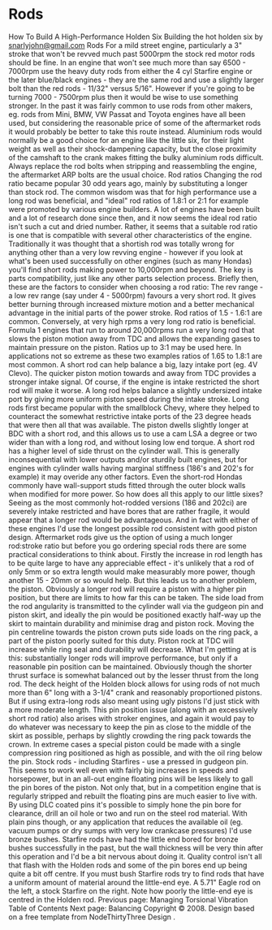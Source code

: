 # Rods

How To Build A High-Performance Holden Six
Building the hot holden six
by snarlyjohn@gmail.com
Rods
For a mild street engine, particularly a 3" stroke that won't be
revved much past 5000rpm the stock red motor rods should be fine.
In an engine that won't see much more than say 6500 - 7000rpm use
the heavy duty rods from either the 4 cyl Starfire engine or the
later blue/black engines - they are the same rod and use a slightly
larger bolt than the red rods - 11/32" versus 5/16". However if
you're going to be turning 7000 - 7500rpm plus then it would be
wise to use something stronger. In the past it was fairly common to
use rods from other makers, eg. rods from Mini, BMW, VW Passat and
Toyota engines have all been used, but considering the reasonable
price of some of the aftermarket rods it would probably be better
to take this route instead. Aluminium rods would normally be a good
choice for an engine like the little six, for their light weight as
well as their shock-dampening capacity, but the close proximity of
the camshaft to the crank makes fitting the bulky aluminium rods
difficult.
Always replace the rod bolts when stripping and reassembling the
engine, the aftermarket ARP bolts are the usual choice.
Rod ratios
Changing the rod ratio became popular 30 odd years ago, mainly by
substituting a longer than stock rod. The common wisdom was that
for high performance use a long rod was beneficial, and "ideal"
rod ratios of 1.8:1 or 2:1 for example were promoted by various
engine builders. A lot of engines have been built and a lot of research done
since then, and it now seems the ideal rod ratio isn't such a cut
and dried number. Rather, it seems that a suitable rod ratio is
one that is compatible with several other characteristics of the engine.
Traditionally it was thought that a shortish rod was totally wrong
for anything other than a very low revving engine - however if you
look at what's been used successfully on other engines (such as many Hondas)
you'll find short rods making power to 10,000rpm and beyond. The key
is parts compatibility, just like any other parts selection process.
Briefly then, these are the factors to consider when choosing a rod
ratio:
The rev range - a low rev range (say under 4 - 5000rpm) favours
a very short rod. It gives better burning through increased mixture motion
and a better mechanical advantage in the initial parts of the power stroke.
Rod ratios of 1.5 - 1.6:1 are common.
Conversely, at very high rpms a very long rod ratio is beneficial. Formula 1
engines that run to around 20,000rpms run a very long rod that slows the piston
motion away from TDC and allows the expanding gases to maintain pressure on the
piston. Ratios up to 3:1 may be used here. In applications not so extreme as these
two examples ratios of 1.65 to 1.8:1 are most common.
A short rod can help balance a big, lazy intake port (eg. 4V Clevo). The
quicker piston motion towards and away from TDC provides a stronger intake
signal. Of course, if the engine is intake restricted the short rod will make
it worse.
A long rod helps balance a slightly undersized intake port by giving more
uniform piston speed during the intake stroke. Long rods first became popular
with the smallblock Chevy, where they helped to counteract the somewhat restrictive
intake ports of the 23 degree heads that were then all that was available.
The piston dwells slightly longer at BDC with a short rod, and this allows
us to use a cam LSA a degree or two wider than with a long rod, and without losing
low end torque.
A short rod has a higher level of side thrust on the cylinder wall. This is
generally inconsequential with lower outputs and/or sturdily built engines, but for
engines with cylinder walls having marginal stiffness (186's and 202's for example)
it may overide any other factors. Even the short-rod Hondas commonly have wall-support
studs fitted through the outer block walls when modified for more power.
So how does all this apply to our little sixes? Seeing as the most commonly hot-rodded
versions (186 and 202ci) are severely intake restricted and have bores that are
rather fragile, it would appear that a longer rod would be advantageous. And in fact
with either of these engines I'd use the longest possible rod consistent with good
piston design.
Aftermarket rods give us the option of using a much longer rod:stroke
ratio but before you go ordering special rods
there are some practical considerations to think about. Firstly the
increase in rod length has to be quite large to have any
appreciable effect - it's unlikely that a rod of only 5mm or so
extra length would make measurably more power, though another 15 -
20mm or so would help. But this leads us to another
problem, the piston. Obviously a longer rod will require a piston
with a higher pin position, but there are limits to how far this
can be taken. The side load from the rod angularity is transmitted
to the cylinder wall via the gudgeon pin and piston skirt, and
ideally the pin would be positioned exactly half-way up the skirt
to maintain durability and minimise drag and piston rock. Moving
the pin centreline towards the piston crown puts side loads on the
ring pack, a part of the piston poorly suited for this duty. Piston
rock at TDC will increase while ring seal and durability will
decrease.
What I'm getting at is this: substantially longer rods will
improve performance, but only if a reasonable pin position can be
maintained. Obviously though the shorter thrust surface is somewhat balanced
out by the lesser thrust from the long rod. The deck height of the Holden
block allows for using rods of not much more than 6" long with a 3-1/4" crank and reasonably
proportioned pistons. But if using extra-long rods also meant using
ugly pistons I'd just stick with a more moderate length.
This pin position issue (along with an excessively short rod ratio)
also arises with stroker engines, and again it would pay to do whatever
was necessary to keep the pin as close to the middle of the skirt
as possible, perhaps by slightly crowding the ring pack towards the
crown. In extreme cases a special piston could be made with a
single compression ring positioned as high as possible, and with
the oil ring below the pin.
Stock rods - including Starfires - use a pressed in gudgeon pin.
This seems to work well even with fairly big increases in speeds and
horsepower, but in an all-out engine floating pins will be less likely
to gall the pin bores of the piston. Not only that, but in a competition engine
that is regularly stripped and rebuilt the floating pins are much easier to 
live with. By using DLC coated pins it's possible
to simply hone the pin bore for clearance, drill an oil hole or two and run on the steel rod material.
With plain pins though, or any application that reduces the available oil (eg. vacuum
pumps or dry sumps with very low crankcase pressures) I'd use bronze bushes.
Starfire rods have had the little
end bored for bronze bushes successfully in the past, but the wall thickness will
be very thin after this operation and I'd be a bit nervous about doing
it. Quality control isn't all that flash with the Holden rods and some
of the pin bores end up being quite a bit off centre. If you must
bush Starfire rods try to find rods that have a uniform amount of material
around the little-end eye.
A 5.71" Eagle rod on the left, a stock Starfire on the right. Note how poorly the little-end eye
is centred in the Holden rod.
Previous page: Managing Torsional Vibration
Table of Contents
Next page: Balancing
Copyright © 2008. Design
based on a free template from
NodeThirtyThree
Design
.